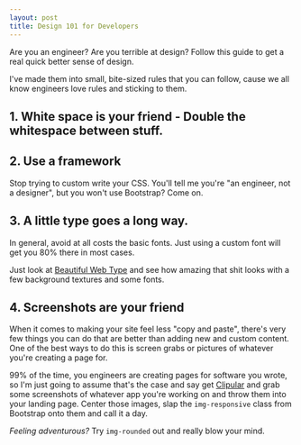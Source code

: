 ```yaml
---
layout: post
title: Design 101 for Developers
---
```



Are you an engineer? Are you terrible at design? Follow this guide to get a real quick better sense of design. 

I've made them into small, bite-sized rules that you can follow, cause we all know engineers love rules and sticking to them. 


## 1. White space is your friend - Double the whitespace between stuff. 


## 2. Use a framework 

Stop trying to custom write your CSS. You'll tell me you're "an engineer, not a designer", but you won't use Bootstrap? Come on. 


## 3. A little type goes a long way. 

In general, avoid at all costs the basic fonts. Just using a custom font will get you 80% there in most cases. 

Just look at [Beautiful Web Type](http://hellohappy.org/beautiful-web-type/) and see how amazing that shit looks with a few background textures and some fonts. 

## 4. Screenshots are your friend

When it comes to making your site feel less "copy and paste", there's very few things you can do that are better than adding new and custom content. 
One of the best ways to do this is screen grabs or pictures of whatever you're creating a page for. 

99% of the time, you engineers are creating pages for software you wrote, so I'm just going to assume that's the case and say get [Clipular](https://www.clipular.com) and grab some screenshots of whatever app you're working on and throw them into your landing page. Center those images, slap the `img-responsive` class from Bootstrap onto them and call it a day. 

*Feeling adventurous?* Try `img-rounded` out and really blow your mind. 


